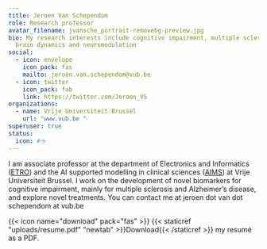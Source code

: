 ```yaml
---
title: Jeroen Van Schependom
role: Research professor 
avatar_filename: jvansche_portrait-removebg-preview.jpg
bio: My research interests include cognitive impairment, multiple sclerosis,
  brain dynamics and neuromodulation
social:
  - icon: envelope
    icon_pack: fas
    mailto: jeroen.van.schependom@vub.be
  - icon: twitter
    icon_pack: fab
    link: https://twitter.com/Jeroen_VS
organizations:
  - name: Vrije Universiteit Brussel
    url: "www.vub.be "
superuser: true
status:
  icon: #☕️
---
```

I am associate professor at the department of Electronics and Informatics ([ETRO](http://etrovub.be/)) and the AI supported modelling in clinical sciences ([AIMS](http://aims.research.vub.be/)) at Vrije Universiteit Brussel. I work on the development of novel biomarkers for cognitive impairment, mainly for multiple sclerosis and Alzheimer’s disease, and explore novel treatments. You can contact me at jeroen dot van dot schependom at vub.be

{{< icon name="download" pack="fas" >}} {{< staticref "uploads/resume.pdf" "newtab" >}}Download{{< /staticref >}} my resumé as a PDF.